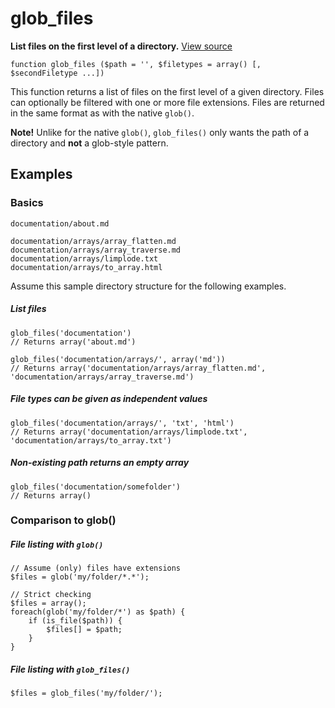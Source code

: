 
# glob_files

**List files on the first level of a directory.** [View source](https://github.com/Eiskis/Baseline-PHP/blob/master/source/glob/glob_files.php)

	function glob_files ($path = '', $filetypes = array() [, $secondFiletype ...])

This function returns a list of files on the first level of a given directory. Files can optionally be filtered with one or more file extensions. Files are returned in the same format as with the native `glob()`.

**Note!** Unlike for the native `glob()`, `glob_files()` only wants the path of a directory and **not** a glob-style pattern.



## Examples

### Basics

	documentation/about.md

	documentation/arrays/array_flatten.md
	documentation/arrays/array_traverse.md
	documentation/arrays/limplode.txt
	documentation/arrays/to_array.html

Assume this sample directory structure for the following examples.

##### List files
	glob_files('documentation')
	// Returns array('about.md')

	glob_files('documentation/arrays/', array('md'))
	// Returns array('documentation/arrays/array_flatten.md', 'documentation/arrays/array_traverse.md')
	
##### File types can be given as independent values
	glob_files('documentation/arrays/', 'txt', 'html')
	// Returns array('documentation/arrays/limplode.txt', 'documentation/arrays/to_array.txt')

##### Non-existing path returns an empty array
	glob_files('documentation/somefolder')
	// Returns array()



### Comparison to glob()

##### File listing with `glob()`

	// Assume (only) files have extensions
	$files = glob('my/folder/*.*');

	// Strict checking
	$files = array();
	foreach(glob('my/folder/*') as $path) {
		if (is_file($path)) {
			$files[] = $path;
		}
	}

##### File listing with `glob_files()`
	$files = glob_files('my/folder/');
